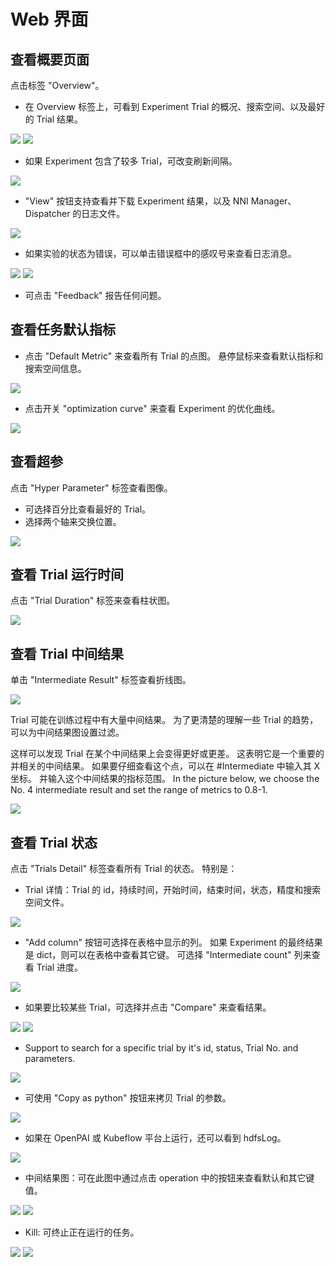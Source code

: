 # Web 界面

## 查看概要页面

点击标签 "Overview"。

* 在 Overview 标签上，可看到 Experiment Trial 的概况、搜索空间、以及最好的 Trial 结果。

![](../../img/webui-img/over1.png) ![](../../img/webui-img/over2.png)
* 如果 Experiment 包含了较多 Trial，可改变刷新间隔。

![](../../img/webui-img/refresh-interval.png)
* "View" 按钮支持查看并下载 Experiment 结果，以及 NNI Manager、Dispatcher 的日志文件。

![](../../img/webui-img/download.png)
* 如果实验的状态为错误，可以单击错误框中的感叹号来查看日志消息。

![](../../img/webui-img/log-error.png) ![](../../img/webui-img/review-log.png)

* 可点击 "Feedback" 报告任何问题。

## 查看任务默认指标

* 点击 "Default Metric" 来查看所有 Trial 的点图。 悬停鼠标来查看默认指标和搜索空间信息。

![](../../img/webui-img/default-metric.png)

* 点击开关 "optimization curve" 来查看 Experiment 的优化曲线。

![](../../img/webui-img/best-curve.png)

## 查看超参

点击 "Hyper Parameter" 标签查看图像。

* 可选择百分比查看最好的 Trial。
* 选择两个轴来交换位置。

![](../../img/hyperPara.png)
## 查看 Trial 运行时间

点击 "Trial Duration" 标签来查看柱状图。

![](../../img/trial_duration.png)
## 查看 Trial 中间结果

单击 "Intermediate Result" 标签查看折线图。

![](../../img/webui-img/trials_intermeidate.png)

Trial 可能在训练过程中有大量中间结果。 为了更清楚的理解一些 Trial 的趋势，可以为中间结果图设置过滤。

这样可以发现 Trial 在某个中间结果上会变得更好或更差。 这表明它是一个重要的并相关的中间结果。 如果要仔细查看这个点，可以在 #Intermediate 中输入其 X 坐标。 并输入这个中间结果的指标范围。 In the picture below, we choose the No. 4 intermediate result and set the range of metrics to 0.8-1.

![](../../img/webui-img/filter-intermediate.png)
## 查看 Trial 状态

点击 "Trials Detail" 标签查看所有 Trial 的状态。 特别是：

* Trial 详情：Trial 的 id，持续时间，开始时间，结束时间，状态，精度和搜索空间文件。

![](../../img/webui-img/detail-local.png)
* "Add column" 按钮可选择在表格中显示的列。 如果 Experiment 的最终结果是 dict，则可以在表格中查看其它键。 可选择 "Intermediate count" 列来查看 Trial 进度。

![](../../img/webui-img/addColumn.png)
* 如果要比较某些 Trial，可选择并点击 "Compare" 来查看结果。

![](../../img/webui-img/select-trial.png) ![](../../img/webui-img/compare.png)
* Support to search for a specific trial by it's id, status, Trial No. and parameters.

![](../../img/webui-img/search-trial.png)
* 可使用 "Copy as python" 按钮来拷贝 Trial 的参数。

![](../../img/webui-img/copyParameter.png)
* 如果在 OpenPAI 或 Kubeflow 平台上运行，还可以看到 hdfsLog。

![](../../img/webui-img/detail-pai.png)
* 中间结果图：可在此图中通过点击 operation 中的按钮来查看默认和其它键值。

![](../../img/webui-img/intermediate-btn.png) ![](../../img/webui-img/intermediate.png)
* Kill: 可终止正在运行的任务。

![](../../img/webui-img/kill-running.png) ![](../../img/webui-img/canceled.png)
